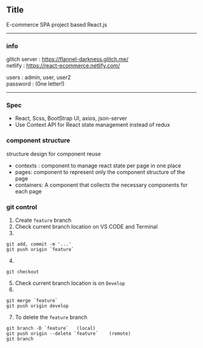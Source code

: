 ## Title
E-commerce SPA project based React.js  

---

### info

glitch server : https://flannel-darkness.glitch.me/  
netlify : https://react-ecommerce.netlify.com/

users : admin, user, user2  
password : (0ne letter!)

---
### Spec

- React, Scss, BootStrap UI, axios, json-server
- Use Context API for React state management instead of redux



### component structure

structure design for component reuse
- contexts :  component to manage react state per page in one place 
- pages:  component to represent only the component structure of the page 
- containers: A component that collects the necessary components for each page

### git control

1.  Create `feature` branch
2.  Check current branch location on VS CODE and Terminal
3.

```
git add, commit -m '...'
git push origin `feature`
```

4.

```
git checkout
```

5.  Check current branch location is on `Develop`
6.

```
git merge `feature`
git push origin develop
```

7.  To delete the `feature` branch

```
git branch -D `feature`   (local)
git push origin --delete `feature`    (remote)
git branch
```

